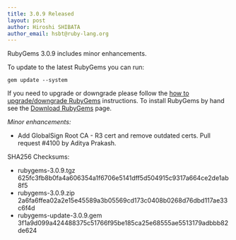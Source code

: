 ```yaml
---
title: 3.0.9 Released
layout: post
author: Hiroshi SHIBATA
author_email: hsbt@ruby-lang.org
---
```


RubyGems 3.0.9 includes minor enhancements.

To update to the latest RubyGems you can run:

    gem update --system

If you need to upgrade or downgrade please follow the [how to upgrade/downgrade
RubyGems][upgrading] instructions.  To install RubyGems by hand see the
[Download RubyGems][download] page.

_Minor enhancements:_

* Add GlobalSign Root CA - R3 cert and remove outdated certs. Pull request #4100 by Aditya Prakash.


SHA256 Checksums:

* rubygems-3.0.9.tgz  
  625fc3fb8b0fa4a606354a1f6706e5141dff5d504915c9317a664ce2de1ab8f5
* rubygems-3.0.9.zip  
  2a6fa6ffea02a2e15e45589a3b05569cd173c0408b0268d76dbd117ae33c6f4d
* rubygems-update-3.0.9.gem  
  3f1a9d099a424488375c51766f95be185ca25e68555ae5513179adbbb82de624


[download]: http://rubygems.org/pages/download
[upgrading]: http://docs.seattlerb.org/rubygems/UPGRADING_rdoc.html

